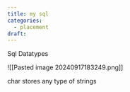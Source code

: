 ```yaml
---
title: my sql
categories:
  - placement
draft:
---
```

Sql Datatypes 

![[Pasted image 20240917183249.png]]

char stores any type of strings 
